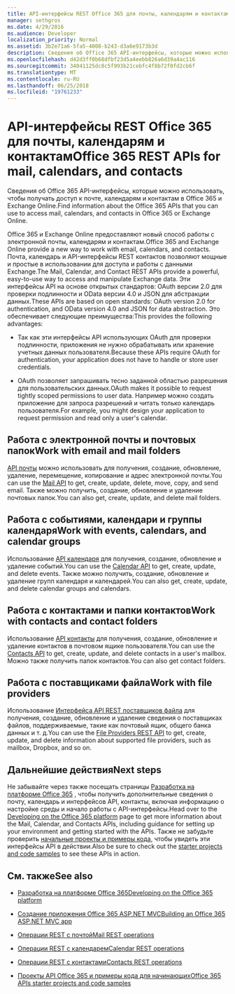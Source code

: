 ```yaml
---
title: API-интерфейсы REST Office 365 для почты, календарям и контактам
manager: sethgros
ms.date: 4/29/2016
ms.audience: Developer
localization_priority: Normal
ms.assetid: 3b2e71a6-5fa5-4008-b243-d3a6e9173b3d
description: Сведения об Office 365 API-интерфейсы, которые можно использовать, чтобы получать доступ к почте, календарям и контактам в Office 365 и Exchange Online.
ms.openlocfilehash: d42d3ff0b68dfbf23d5a4eebb826a6d39a4ac116
ms.sourcegitcommit: 34041125dc8c5f993b21cebfc4f8b72f0fd2cb6f
ms.translationtype: MT
ms.contentlocale: ru-RU
ms.lasthandoff: 06/25/2018
ms.locfileid: "19761233"
---
```

# <a name="office-365-rest-apis-for-mail-calendars-and-contacts"></a><span data-ttu-id="c947b-103">API-интерфейсы REST Office 365 для почты, календарям и контактам</span><span class="sxs-lookup"><span data-stu-id="c947b-103">Office 365 REST APIs for mail, calendars, and contacts</span></span>

<span data-ttu-id="c947b-104">Сведения об Office 365 API-интерфейсы, которые можно использовать, чтобы получать доступ к почте, календарям и контактам в Office 365 и Exchange Online.</span><span class="sxs-lookup"><span data-stu-id="c947b-104">Find information about the Office 365 APIs that you can use to access mail, calendars, and contacts in Office 365 or Exchange Online.</span></span>
  
<span data-ttu-id="c947b-105">Office 365 и Exchange Online предоставляют новый способ работы с электронной почты, календарям и контактам.</span><span class="sxs-lookup"><span data-stu-id="c947b-105">Office 365 and Exchange Online provide a new way to work with email, calendars, and contacts.</span></span> <span data-ttu-id="c947b-106">Почта, календарь и API-интерфейсы REST контактов позволяют мощные и простые в использовании для доступа и работы с данными Exchange.</span><span class="sxs-lookup"><span data-stu-id="c947b-106">The Mail, Calendar, and Contact REST APIs provide a powerful, easy-to-use way to access and manipulate Exchange data.</span></span> <span data-ttu-id="c947b-107">Эти интерфейсы API на основе открытых стандартов: OAuth версии 2.0 для проверки подлинности и OData версии 4.0 и JSON для абстракции данных.</span><span class="sxs-lookup"><span data-stu-id="c947b-107">These APIs are based on open standards: OAuth version 2.0 for authentication, and OData version 4.0 and JSON for data abstraction.</span></span> <span data-ttu-id="c947b-108">Это обеспечивает следующие преимущества:</span><span class="sxs-lookup"><span data-stu-id="c947b-108">This provides the following advantages:</span></span>
  
- <span data-ttu-id="c947b-109">Так как эти интерфейсы API использующих OAuth для проверки подлинности, приложения не нужно обрабатывать или хранение учетных данных пользователя.</span><span class="sxs-lookup"><span data-stu-id="c947b-109">Because these APIs require OAuth for authentication, your application does not have to handle or store user credentials.</span></span>
    
- <span data-ttu-id="c947b-110">OAuth позволяет запрашивать тесно заданной областью разрешения для пользовательских данных.</span><span class="sxs-lookup"><span data-stu-id="c947b-110">OAuth makes it possible to request tightly scoped permissions to user data.</span></span> <span data-ttu-id="c947b-111">Например можно создать приложение для запроса разрешений и читать только календарь пользователя.</span><span class="sxs-lookup"><span data-stu-id="c947b-111">For example, you might design your application to request permission and read only a user's calendar.</span></span>
    
## <a name="work-with-email-and-mail-folders"></a><span data-ttu-id="c947b-112">Работа с электронной почты и почтовых папок</span><span class="sxs-lookup"><span data-stu-id="c947b-112">Work with email and mail folders</span></span>

<span data-ttu-id="c947b-113">[API почты](http://msdn.microsoft.com/office/office365/api/mail-rest-operations%28Office.15%29.aspx) можно использовать для получения, создание, обновление, удаление, перемещение, копирование и адрес электронной почты.</span><span class="sxs-lookup"><span data-stu-id="c947b-113">You can use the [Mail API](http://msdn.microsoft.com/office/office365/api/mail-rest-operations%28Office.15%29.aspx) to get, create, update, delete, move, copy, and send email.</span></span> <span data-ttu-id="c947b-114">Также можно получить, создание, обновление и удаление почтовых папок.</span><span class="sxs-lookup"><span data-stu-id="c947b-114">You can also get, create, update, and delete mail folders.</span></span> 
  
## <a name="work-with-events-calendars-and-calendar-groups"></a><span data-ttu-id="c947b-115">Работа с событиями, календари и группы календаря</span><span class="sxs-lookup"><span data-stu-id="c947b-115">Work with events, calendars, and calendar groups</span></span>

<span data-ttu-id="c947b-116">Использование [API календаря](http://msdn.microsoft.com/office/office365/api/calendar-rest-operations%28Office.15%29.aspx) для получения, создание, обновление и удаление событий.</span><span class="sxs-lookup"><span data-stu-id="c947b-116">You can use the [Calendar API](http://msdn.microsoft.com/office/office365/api/calendar-rest-operations%28Office.15%29.aspx) to get, create, update, and delete events.</span></span> <span data-ttu-id="c947b-117">Также можно получить, создание, обновление и удаление групп календаря и календарей.</span><span class="sxs-lookup"><span data-stu-id="c947b-117">You can also get, create, update, and delete calendar groups and calendars.</span></span> 
  
## <a name="work-with-contacts-and-contact-folders"></a><span data-ttu-id="c947b-118">Работа с контактами и папки контактов</span><span class="sxs-lookup"><span data-stu-id="c947b-118">Work with contacts and contact folders</span></span>

<span data-ttu-id="c947b-119">Использование [API контакты](http://msdn.microsoft.com/office/office365/api/contacts-rest-operations%28Office.15%29.aspx) для получения, создание, обновление и удаление контактов в почтовом ящике пользователя.</span><span class="sxs-lookup"><span data-stu-id="c947b-119">You can use the [Contacts API](http://msdn.microsoft.com/office/office365/api/contacts-rest-operations%28Office.15%29.aspx) to get, create, update, and delete contacts in a user's mailbox.</span></span> <span data-ttu-id="c947b-120">Можно также получить папок контактов.</span><span class="sxs-lookup"><span data-stu-id="c947b-120">You can also get contact folders.</span></span> 
  
## <a name="work-with-file-providers"></a><span data-ttu-id="c947b-121">Работа с поставщиками файла</span><span class="sxs-lookup"><span data-stu-id="c947b-121">Work with file providers</span></span>

<span data-ttu-id="c947b-122">Использование [Интерфейса API REST поставщиков файла](http://msdn.microsoft.com/library/8bab5403-de68-4b49-ab19-9a6470f2a2ce%28Office.15%29.aspx) для получения, создание, обновление и удаление сведения о поставщиках файлов, поддерживаемые, такие как почтовый ящик, общего банка данных и т. д.</span><span class="sxs-lookup"><span data-stu-id="c947b-122">You can use the [File Providers REST API](http://msdn.microsoft.com/library/8bab5403-de68-4b49-ab19-9a6470f2a2ce%28Office.15%29.aspx) to get, create, update, and delete information about supported file providers, such as mailbox, Dropbox, and so on.</span></span> 
  
## <a name="next-steps"></a><span data-ttu-id="c947b-123">Дальнейшие действия</span><span class="sxs-lookup"><span data-stu-id="c947b-123">Next steps</span></span>

<span data-ttu-id="c947b-124">Не забывайте через также посещать страницы [Разработка на платформе Office 365](http://msdn.microsoft.com/office/office365/howto/platform-development-overview%28Office.15%29.aspx) , чтобы получить дополнительные сведения о почту, календарь и интерфейсов API, контакты, включая информацию о настройке среды и начало работы с API-интерфейсы.</span><span class="sxs-lookup"><span data-stu-id="c947b-124">Head over to the [Developing on the Office 365 platform](http://msdn.microsoft.com/office/office365/howto/platform-development-overview%28Office.15%29.aspx) page to get more information about the Mail, Calendar, and Contacts APIs, including guidance for setting up your environment and getting started with the APIs.</span></span> <span data-ttu-id="c947b-125">Также не забудьте проверить [начальные проекты и примеры кода,](http://msdn.microsoft.com/office/office365/howto/Starter-projects-and-code-samples%28Office.15%29.aspx) чтобы увидеть эти интерфейсы API в действии.</span><span class="sxs-lookup"><span data-stu-id="c947b-125">Also be sure to check out the [starter projects and code samples](http://msdn.microsoft.com/office/office365/howto/Starter-projects-and-code-samples%28Office.15%29.aspx) to see these APIs in action.</span></span> 
  
## <a name="see-also"></a><span data-ttu-id="c947b-126">См. также</span><span class="sxs-lookup"><span data-stu-id="c947b-126">See also</span></span>


- [<span data-ttu-id="c947b-127">Разработка на платформе Office 365</span><span class="sxs-lookup"><span data-stu-id="c947b-127">Developing on the Office 365 platform</span></span>](http://msdn.microsoft.com/office/office365/howto/platform-development-overview%28Office.15%29.aspx)
    
- [<span data-ttu-id="c947b-128">Создание приложения Office 365 ASP.NET MVC</span><span class="sxs-lookup"><span data-stu-id="c947b-128">Building an Office 365 ASP.NET MVC app</span></span>](http://msdn.microsoft.com/office/office365/howto/Build-your-first-ASPNET-MVC-app%28Office.15%29.aspx)
    
- [<span data-ttu-id="c947b-129">Операции REST с почтой</span><span class="sxs-lookup"><span data-stu-id="c947b-129">Mail REST operations</span></span>](http://msdn.microsoft.com/office/office365/api/mail-rest-operations%28Office.15%29.aspx)
    
- [<span data-ttu-id="c947b-130">Операции REST с календарем</span><span class="sxs-lookup"><span data-stu-id="c947b-130">Calendar REST operations</span></span>](http://msdn.microsoft.com/office/office365/api/calendar-rest-operations%28Office.15%29.aspx)
    
- [<span data-ttu-id="c947b-131">Операции REST с контактами</span><span class="sxs-lookup"><span data-stu-id="c947b-131">Contacts REST operations</span></span>](http://msdn.microsoft.com/office/office365/api/contacts-rest-operations%28Office.15%29.aspx)
    
- [<span data-ttu-id="c947b-132">Проекты API Office 365 и примеры кода для начинающих</span><span class="sxs-lookup"><span data-stu-id="c947b-132">Office 365 APIs starter projects and code samples</span></span>](http://msdn.microsoft.com/office/office365/howto/Starter-projects-and-code-samples%28Office.15%29.aspx)
    

